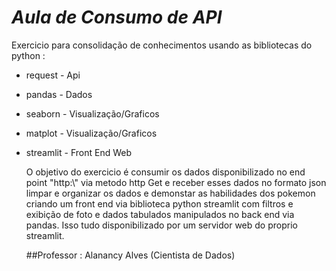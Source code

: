 

# *Aula de Consumo de API* 

Exercicio para consolidação de conhecimentos usando as bibliotecas do python :


- request - Api 
- pandas  - Dados
- seaborn - Visualização/Graficos
- matplot - Visualização/Graficos
- streamlit - Front End Web

  
  O objetivo do exercicio é consumir os dados disponibilizado no end point "http:\\" via metodo http Get e receber esses dados no formato json limpar e organizar os dados e demonstar as habilidades dos pokemon criando um front end via biblioteca python streamlit com filtros e exibição de foto e dados tabulados manipulados no back end via pandas. Isso tudo disponibilizado por um servidor web do proprio streamlit.


  ##Professor : Alanancy Alves (Cientista de Dados)
